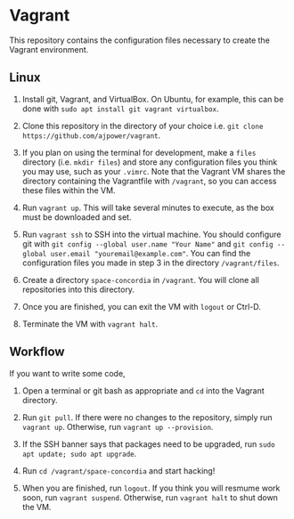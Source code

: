 Vagrant
=======

This repository contains the configuration files necessary to create the
Vagrant environment.

Linux
-----
1. Install git, Vagrant, and VirtualBox. On Ubuntu, for example, this can be
done with `sudo apt install git vagrant virtualbox`.

1. Clone this repository in the directory of your choice i.e. `git clone
https://github.com/ajpower/vagrant`.

1. If you plan on using the terminal for development, make a `files` directory
(i.e. `mkdir files`) and store any configuration files you think you may use,
such as your `.vimrc`. Note that the Vagrant VM shares the directory containing
the Vagrantfile with `/vagrant`, so you can access these files within the VM.

1. Run `vagrant up`. This will take several minutes to execute, as the box
must be downloaded and set.

1. Run `vagrant ssh` to SSH into the virtual machine. You should configure git
with `git config --global user.name "Your Name"` and `git config --global
user.email "youremail@example.com"`. You can find the configuration files you
made in step 3 in the directory `/vagrant/files`.

1. Create a directory `space-concordia` in `/vagrant`. You will clone all
repositories into this directory.

1. Once you are finished, you can exit the VM with `logout` or Ctrl-D.

1. Terminate the VM with `vagrant halt`.

Workflow
--------

If you want to write some code,

1. Open a terminal or git bash as appropriate and `cd` into the Vagrant directory.

1. Run `git pull`. If there were no changes to the repository, simply run
`vagrant up`. Otherwise, run `vagrant up --provision`.

1. If the SSH banner says that packages need to be upgraded, run `sudo apt
update; sudo apt upgrade`.

1. Run `cd /vagrant/space-concordia` and start hacking!

1. When you are finished, run `logout`. If you think you will resmume work soon,
run `vagrant suspend`. Otherwise, run `vagrant halt` to shut down the VM.
